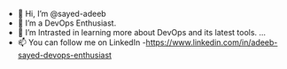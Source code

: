 - 👋 Hi, I’m @sayed-adeeb
- 👀 I’m a DevOps Enthusiast.
- 🌱 I’m Intrasted in learning more about DevOps and its latest tools. ...
- 📫 You can follow me on LinkedIn -https://www.linkedin.com/in/adeeb-sayed-devops-enthusiast

<!---
sayed-adeeb/sayed-adeeb is a ✨ special ✨ repository because its `README.md` (this file) appears on your GitHub profile.
You can click the Preview link to take a look at your changes.
--->
